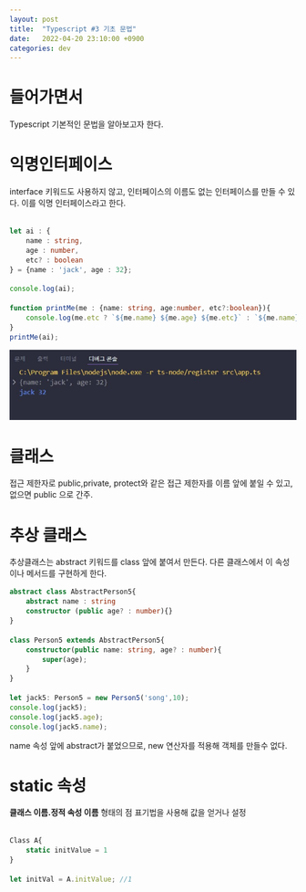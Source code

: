 ```yaml
---
layout: post
title:  "Typescript #3 기초 문법" 
date:   2022-04-20 23:10:00 +0900
categories: dev
---
```


# 들어가면서
Typescript 기본적인 문법을 알아보고자 한다.

# 익명인터페이스
interface 키워드도 사용하지 않고,  인터페이스의 이름도 없는 인터페이스를 만들 수 있다. 
이를 익명 인터페이스라고 한다. 

~~~ typescript

let ai : {
    name : string,
    age : number,
    etc? : boolean
} = {name : 'jack', age : 32};

console.log(ai);

function printMe(me : {name: string, age:number, etc?:boolean}){
    console.log(me.etc ? `${me.name} ${me.age} ${me.etc}` : `${me.name} ${me.age}`);
}
printMe(ai);

~~~

![샘플](/assets/img/0420/01.jpg)

# 클래스 
접근 제한자로 public,private, protect와 같은 접근 제한자를 이름 앞에 붙일 수 있고, 없으면 public 으로 간주.

# 추상 클래스
추상클래스는 abstract 키워드를 class 앞에 붙여서 만든다. 다른 클래스에서 이 속성이나 메서드를 구현하게 한다.

~~~ typescript
abstract class AbstractPerson5{
    abstract name : string
    constructor (public age? : number){}
}

class Person5 extends AbstractPerson5{
    constructor(public name: string, age? : number){
        super(age);
    }
}

let jack5: Person5 = new Person5('song',10);
console.log(jack5);
console.log(jack5.age);
console.log(jack5.name);

~~~

name 속성 앞에 abstract가 붙었으므로, new 연산자를 적용해 객체를 만들수 없다. 

# static 속성
**클래스 이름.정적 속성 이름** 형태의 점 표기법을 사용해 값을 얻거나 설정

~~~ typescript

Class A{
    static initValue = 1
}

let initVal = A.initValue; //1
~~~

